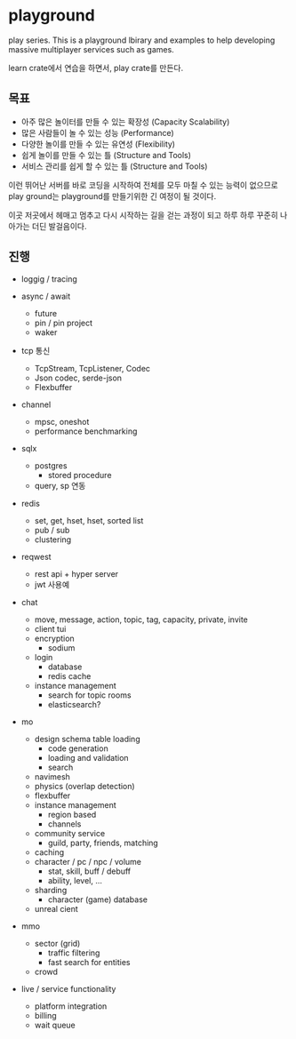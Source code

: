 # playground

play series. This is a playground lbirary and examples to help developing massive 
multiplayer services such as games.

learn crate에서 연습을 하면서, play crate를 만든다. 

## 목표 

- 아주 많은 놀이터를 만들 수 있는 확장성 (Capacity Scalability)
- 많은 사람들이 놀 수 있는 성능 (Performance)
- 다양한 놀이를 만들 수 있는 유연성 (Flexibility)
- 쉽게 놀이를 만들 수 있는 틀 (Structure and Tools)
- 서비스 관리를 쉽게 할 수 있는 틀 (Structure and Tools)

이런 뛰어난 서버를 바로 코딩을 시작하여 전체를 모두 마칠 수 있는 능력이 
없으므로 play ground는 playground를 만들기위한 긴 여정이 될 것이다. 

이곳 저곳에서 헤매고 멈추고 다시 시작하는 길을 걷는 과정이 되고 
하루 하루 꾸준히 나아가는 더딘 발걸음이다. 

## 진행 

- loggig / tracing 

- async / await 
  - future 
  - pin / pin project 
  - waker 

- tcp 통신 
  - TcpStream, TcpListener, Codec
  - Json codec, serde-json
  - Flexbuffer

- channel   
  - mpsc, oneshot 
  - performance benchmarking 

- sqlx 
  - postgres
    - stored procedure
  - query, sp 연동 

- redis 
  - set, get, hset, hset, sorted list 
  - pub / sub 
  - clustering 

- reqwest 
  - rest api + hyper server
  - jwt 사용예 

- chat 
  - move, message, action, topic, tag, capacity, private, invite
  - client tui 
  - encryption 
    - sodium 
  - login 
    - database 
    - redis cache 
  - instance management 
    - search for topic rooms 
    - elasticsearch? 

- mo 
  - design schema table loading 
    - code generation 
    - loading and validation 
    - search 
  - navimesh
  - physics (overlap detection)
  - flexbuffer
  - instance management 
    - region based 
    - channels
  - community service 
    - guild, party, friends, matching 
  - caching 
  - character / pc / npc / volume 
    - stat, skill, buff / debuff 
    - ability, level, ... 
  - sharding
    - character (game) database
  - unreal cient 

- mmo 
  - sector (grid) 
    - traffic filtering 
    - fast search for entities
  - crowd 

  
- live / service functionality 
  - platform integration
  - billing 
  - wait queue  

